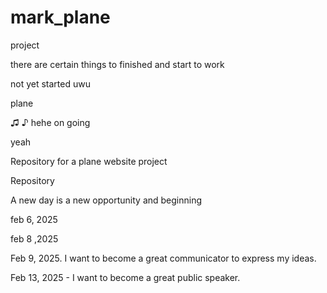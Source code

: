 # mark_plane
project

there are certain things to finished and start to work

not yet started uwu

plane

♫ ♪
hehe
on going

yeah

Repository for a plane website project

Repository

A new day is a new opportunity and beginning

feb 6, 2025

feb 8 ,2025

Feb 9, 2025. I want to become a great communicator to express my ideas.

Feb 13, 2025 - I want to become a great public speaker.


